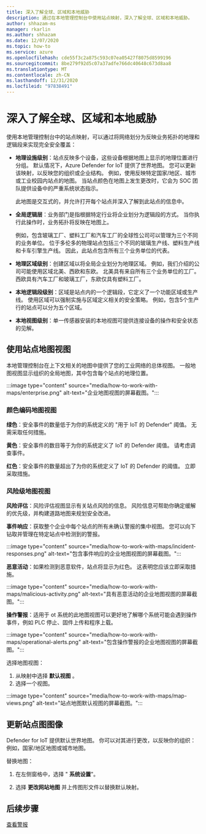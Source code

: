 ```yaml
---
title: 深入了解全球、区域和本地威胁
description: 通过在本地管理控制台中使用站点映射，深入了解全球、区域和本地威胁。
author: shhazam-ms
manager: rkarlin
ms.author: shhazam
ms.date: 12/07/2020
ms.topic: how-to
ms.service: azure
ms.openlocfilehash: cde55f3c2a875c593c07ea05427f8075d8599196
ms.sourcegitcommit: 8be279f92d5c07a37adfe766dc40648c673d8aa8
ms.translationtype: MT
ms.contentlocale: zh-CN
ms.lasthandoff: 12/31/2020
ms.locfileid: "97838491"
---
```

# <a name="gain-insight-into-global-regional-and-local-threats"></a>深入了解全球、区域和本地威胁

使用本地管理控制台中的站点映射，可以通过将网络划分为反映业务拓扑的地理和逻辑段来实现完全安全覆盖：

- **地理设施级别**：站点反映多个设备，这些设备根据地图上显示的地理位置进行分组。 默认情况下，Azure Defender for IoT 提供了世界地图。 您可以更新该映射，以反映您的组织或企业结构。 例如，使用反映特定国家/地区、城市或工业校园内站点的地图。 当站点颜色在地图上发生更改时，它会为 SOC 团队提供设备中的严重系统状态指示。

  此地图是交互式的，并允许打开每个站点并深入了解到此站点的信息中。

- **全局逻辑层**：业务部门是指根据特定行业将企业划分为逻辑段的方式。 当你执行此操作时，业务拓扑将反映在地图上。

  例如，包含玻璃工厂、塑料工厂和汽车工厂的全球性公司可以管理为三个不同的业务单位。 位于多伦多的物理站点包括三个不同的玻璃生产线、塑料生产线和卡车引擎生产线。 因此，此站点包含所有三个业务单位的代表。

- **地理区域级别**：创建区域以将全局企业划分为地理区域。 例如，我们介绍的公司可能使用区域北美、西欧和东欧。 北美具有来自所有三个业务单位的工厂。 西欧具有汽车工厂和玻璃工厂，东欧仅具有塑料工厂。

- **本地逻辑段级别**：区域是站点内的一个逻辑段，它定义了一个功能区域或生产线。 使用区域可以强制实施与区域定义相关的安全策略。 例如，包含5个生产行的站点可以分为五个区域。

- **本地视图级别**：单一传感器安装的本地视图可提供连接设备的操作和安全状态的见解。

## <a name="work-with-site-map-views"></a>使用站点地图视图

本地管理控制台在上下文相关的地图中提供了您的工业网络的总体视图。 一般地图视图显示组织的全局地图，其中包含每个站点的地理位置。

:::image type="content" source="media/how-to-work-with-maps/enterprise.png" alt-text="企业地图视图的屏幕截图。":::

### <a name="color-coded-map-views"></a>颜色编码地图视图

**绿色**：安全事件的数量低于为你的系统定义的 "用于 IoT 的 Defender" 阈值。 无需采取任何措施。

**黄色**：安全事件的数目等于为你的系统定义了 IoT 的 Defender 阈值。 请考虑调查事件。  

**红色**：安全事件的数量超出了为你的系统定义了 IoT 的 Defender 的阈值。 立即采取措施。

### <a name="risk-level-map-views"></a>风险级地图视图

**风险评估**：风险评估视图显示有关站点风险的信息。 风险信息可帮助你确定缓解的优先级，并构建道路地图来规划安全改进。

**事件响应**：获取整个企业中每个站点的所有未确认警报的集中视图。 您可以向下钻取并管理在特定站点中检测到的警报。

:::image type="content" source="media/how-to-work-with-maps/incident-responses.png" alt-text="包含事件响应的企业地图视图的屏幕截图。":::

**恶意活动**：如果检测到恶意软件，站点将显示为红色。 这表明您应该立即采取措施。

:::image type="content" source="media/how-to-work-with-maps/malicious-activity.png" alt-text="具有恶意活动的企业地图视图的屏幕截图。":::

**操作警报**：适用于 ot 系统的此地图视图可以更好地了解哪个系统可能会遇到操作事件，例如 PLC 停止、固件上传和程序上载。

:::image type="content" source="media/how-to-work-with-maps/operational-alerts.png" alt-text="包含操作警报的企业地图视图的屏幕截图。":::

选择地图视图：

1. 从映射中选择 **默认视图** 。
2. 选择一个视图。

:::image type="content" source="media/how-to-work-with-maps/map-views.png" alt-text="站点地图默认视图的屏幕截图。":::

## <a name="update-the-site-map-image"></a>更新站点图图像

Defender for IoT 提供默认世界地图。 你可以对其进行更改，以反映你的组织：例如，国家/地区地图或城市地图。 

替换地图：

1. 在左侧窗格中，选择 " **系统设置**"。

2. 选择 **更改网站地图** 并上传图形文件以替换默认映射。

## <a name="next-step"></a>后续步骤

[查看警报](how-to-view-alerts.md)
